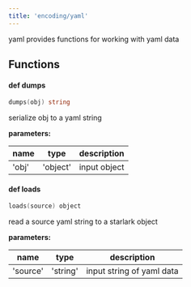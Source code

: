 ```yaml
---
title: 'encoding/yaml'
---
```


yaml provides functions for working with yaml data
## Functions


#### def <b>dumps</b>
```go
dumps(obj) string
```
serialize obj to a yaml string

**parameters:**

| name | type | description |
|------|------|-------------|
| 'obj' | 'object' | input object |



#### def <b>loads</b>
```go
loads(source) object
```
read a source yaml string to a starlark object

**parameters:**

| name | type | description |
|------|------|-------------|
| 'source' | 'string' | input string of yaml data |



